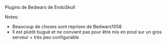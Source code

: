 Plugins de Bedwars de EndoSkull

Notes:
- Beaucoup de choses sont reprises de Bedwars1058
- Il est plutôt bugué et ne convient pas pour être mis en prod sur un gros serveur + très peu configurable
